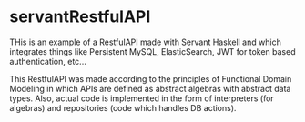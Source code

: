 # servantRestfulAPI
THis is an example of a RestfulAPI made with Servant Haskell and which integrates things like Persistent MySQL, ElasticSearch, 
JWT for token based authentication, etc... 

This RestfulAPI was made according to the principles of Functional Domain Modeling in which APIs are defined as abstract algebras
with abstract data types. Also, actual code is implemented in the form of interpreters (for algebras) and repositories 
(code which handles DB actions).

